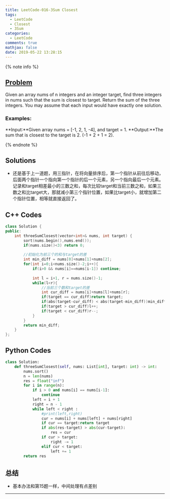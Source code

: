 ```yaml
---
title: LeetCode-016-3Sum Closest
tags:
  - LeetCode
  - Closest
  - 3Sum
categories:
  - LeetCode
comments: true
mathjax: false
date: 2019-05-22 13:28:15
---
```


<meta name="referrer" content="no-referrer" />

{% note info %}
## [Problem](https://leetcode.com/problems/3sum-closest/)   
Given an array nums of n integers and an integer target, find three integers in nums such that the sum is closest to target. Return the sum of the three integers. You may assume that each input would have exactly one solution.

### Examples:
**Input:**Given array nums = [-1, 2, 1, -4], and target = 1.
**Output:**The sum that is closest to the target is 2. (-1 + 2 + 1 = 2).

{% endnote %}
<!--more-->

## Solutions
- 还是基于上一道题，用三指针，在将向量排序后，第一个指针从前往后移动，后面两个指针一个指向第一个指针的后一个元素，另一个指向最后一个元素。记录和target相差最小的三数之和，每次比较target和当前三数之和，如果三数之和比target大，那就减小第三个指针位置，如果比target小，就增加第二个指针位置，相等就直接返回了。


## C++ Codes

```C++
class Solution {
public:
    int threeSumClosest(vector<int>& nums, int target) {
        sort(nums.begin(),nums.end());
        if(nums.size()<3) return 0;
        
        //初始化为前三个的和与target的差
        int min_diff = nums[0]+nums[1]+nums[2];
        for(int i=0;i<nums.size()-2;i++){
            if(i>0 && nums[i]==nums[i-1]) continue;
            
            int l = i+1, r = nums.size()-1;
            while(l<r){
                //当前三个数和target的差
                int cur_diff = nums[i]+nums[l]+nums[r];
                if(target == cur_diff)return target;
                if(abs(target-cur_diff) < abs(target-min_diff))min_diff = cur_diff;
                if(target > cur_diff)l++;
                if(target < cur_diff)r--;
            }
        }
        return min_diff;
    }
};
```

## Python Codes

```python
class Solution:
    def threeSumClosest(self, nums: List[int], target: int) -> int:
        nums.sort()
        n = len(nums)
        res = float("inf")
        for i in range(n):
            if i > 0 and nums[i] == nums[i-1]:
                continue
            left = i + 1
            right = n - 1
            while left < right :
                #print(left,right)
                cur = nums[i] + nums[left] + nums[right]
                if cur == target:return target
                if abs(res-target) > abs(cur-target):
                    res = cur
                if cur > target:
                    right -= 1
                elif cur < target:
                    left += 1
        return res
```

## 总结
- 基本办法和第15题一样，中间处理有点差别


------
